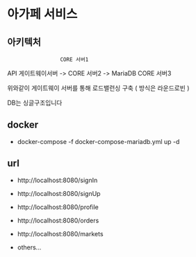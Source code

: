 # 아가페 서비스

## 아키텍처

                     CORE 서버1
API 게이트웨이서버 -> CORE 서버2 -> MariaDB
                     CORE 서버3
                     

위와같이 게이트웨이 서버를 통해 로드밸런싱 구축 ( 방식은 라운드로빈 )

DB는 싱글구조입니다

## docker

* docker-compose -f docker-compose-mariadb.yml up -d

## url

* http://localhost:8080/signIn

* http://localhost:8080/signUp

* http://localhost:8080/profile

* http://localhost:8080/orders

* http://localhost:8080/markets

* others...
